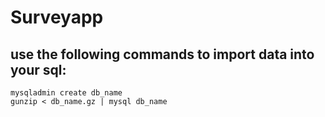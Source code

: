 # Surveyapp

## use the following commands to import data into your sql:

```
mysqladmin create db_name
gunzip < db_name.gz | mysql db_name
```
